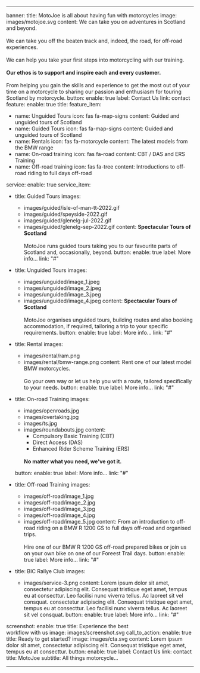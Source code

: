   ---
banner:
  title: MotoJoe is all about having fun with motorcycles
  image: images/motojoe.svg
  content: We can take you on adventures in Scotland and beyond.<br/><br/> 
    We can take you off the beaten track and, indeed, the road, for off-road experiences.<br/><br/>
    We can help you take your first steps into motorcycling with our training.<br/><br/>
    <strong>Our ethos is to support and inspire each and every customer.</strong><br/><br/>From helping you gain the skills and experience to get the most out of your time on a motorcycle to sharing our passion and enthusiasm for touring Scotland by motorcycle.
  button:
    enable: true
    label: Contact Us
    link: contact
feature:
  enable: true
  title: 
  feature_item:
  - name: Unguided Tours
    icon: fas fa-map-signs
    content: Guided and unguided tours of Scotland
  - name: Guided Tours
    icon: fas fa-map-signs
    content: Guided and unguided tours of Scotland
  - name: Rentals
    icon: fas fa-motorcycle
    content: The latest models from the BMW range
  - name: On-road training
    icon: fas fa-road
    content: CBT / DAS and ERS Training
  - name: Off-road training
    icon: fas fa-tree
    content: Introductions to off-road riding to full days off-road

service:
  enable: true
  service_item:

  - title: Guided Tours
    images:
    - images/guided/isle-of-man-tt-2022.gif
    - images/guided/speyside-2022.gif
    - images/guided/glenelg-jul-2022.gif
    - images/guided/glenelg-sep-2022.gif
    content: <strong>Spectacular Tours of Scotland</strong><br/><br/>
      MotoJoe runs guided tours taking you to our favourite parts of Scotland and, occasionally, beyond.
    button:
      enable: true
      label: More info...
      link: "#"

  - title: Unguided Tours
    images:
    - images/unguided/image_1.jpeg
    - images/unguided/image_2.jpeg
    - images/unguided/image_3.jpeg
    - images/unguided/image_4.jpeg
    content: <strong>Spectacular Tours of Scotland</strong><br/><br/>
      MotoJoe organises unguided tours, building routes and also booking accommodation, if required, tailoring a trip to your specific requirements.
    button:
      enable: true
      label: More info...
      link: "#"

  - title: Rental
    images:
    - images/rental/ram.png
    - images/rental/bmw-range.png
    content: Rent one of our latest model BMW motorcycles.<br/><br/>
      Go your own way or let us help you with a route, tailored specifically to your needs.
    button:
      enable: true
      label: More info...
      link: "#"

  - title: On-road Training
    images:
    - images/openroads.jpg
    - images/overtaking.jpg
    - images/ts.jpg
    - images/roundabouts.jpg
    content: <ul><li>Compulsory Basic Training (CBT)</li>
      <li>Direct Access (DAS)</li>
      <li>Enhanced Rider Scheme Training (ERS)</li></ul><br/>
      <strong>No matter what you need, we've got it.</strong>
    button:
      enable: true
      label: More info...
      link: "#"

  - title: Off-road Training
    images:
    - images/off-road/image_1.jpg
    - images/off-road/image_2.jpg
    - images/off-road/image_3.jpg
    - images/off-road/image_4.jpg
    - images/off-road/image_5.jpg
    content: From an introduction to off-road riding on a BMW R 1200 GS to full days off-road and organised trips.<br/><br/>
      Hire one of our BMW R 1200 GS off-road prepared bikes or join us on your own bike on one of our Foreest Trail days.
    button:
      enable: true
      label: More info...
      link: "#"

  - title: BIC Rallye Club
    images:
    - images/service-3.png
    content: Lorem ipsum dolor sit amet, consectetur adipiscing elit. Consequat tristique
      eget amet, tempus eu at consecttur. Leo facilisi nunc viverra tellus. Ac laoreet
      sit vel consquat. consectetur adipiscing elit. Consequat tristique eget amet,
      tempus eu at consecttur. Leo facilisi nunc viverra tellus. Ac laoreet sit vel
      consquat.
    button:
      enable: true
      label: More info...
      link: "#"

screenshot:
  enable: true
  title: Experience the best <br> workflow with us
  image: images/screenshot.svg
call_to_action:
  enable: true
  title: Ready to get started?
  image: images/cta.svg
  content: Lorem ipsum dolor sit amet, consectetur adipiscing elit. Consequat tristique
    eget amet, tempus eu at consecttur.
  button:
    enable: true
    label: Contact Us
    link: contact
title: MotoJoe
subtitle: All things motorcycle...

---
